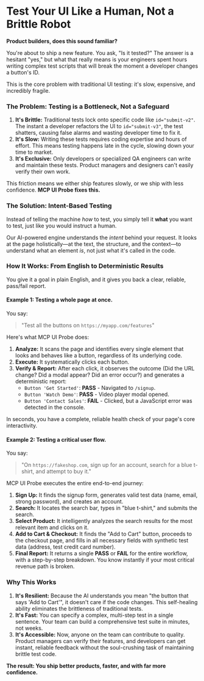 # Test Your UI Like a Human, Not a Brittle Robot

**Product builders, does this sound familiar?**

You're about to ship a new feature. You ask, "Is it tested?" The answer is a hesitant "yes," but what that really means is your engineers spent hours writing complex test scripts that will break the moment a developer changes a button's ID.

This is the core problem with traditional UI testing: it's slow, expensive, and incredibly fragile.

### The Problem: Testing is a Bottleneck, Not a Safeguard

1.  **It's Brittle:** Traditional tests lock onto specific code like `id="submit-v2"`. The instant a developer refactors the UI to `id="submit-v3"`, the test shatters, causing false alarms and wasting developer time to fix it.
2.  **It's Slow:** Writing these tests requires coding expertise and hours of effort. This means testing happens late in the cycle, slowing down your time to market.
3.  **It's Exclusive:** Only developers or specialized QA engineers can write and maintain these tests. Product managers and designers can't easily verify their own work.

This friction means we either ship features slowly, or we ship with less confidence. **MCP UI Probe fixes this.**

### The Solution: Intent-Based Testing

Instead of telling the machine *how* to test, you simply tell it **what** you want to test, just like you would instruct a human.

Our AI-powered engine understands the *intent* behind your request. It looks at the page holistically—at the text, the structure, and the context—to understand what an element *is*, not just what it's called in the code.

### How It Works: From English to Deterministic Results

You give it a goal in plain English, and it gives you back a clear, reliable, pass/fail report.

#### Example 1: Testing a whole page at once.

You say:
> "Test all the buttons on `https://myapp.com/features`"

Here's what MCP UI Probe does:
1.  **Analyze:** It scans the page and identifies every single element that looks and behaves like a button, regardless of its underlying code.
2.  **Execute:** It systematically clicks each button.
3.  **Verify & Report:** After each click, it observes the outcome (Did the URL change? Did a modal appear? Did an error occur?) and generates a deterministic report:
    *   `Button 'Get Started'`: **PASS** - Navigated to `/signup`.
    *   `Button 'Watch Demo'`: **PASS** - Video player modal opened.
    *   `Button 'Contact Sales'`: **FAIL** - Clicked, but a JavaScript error was detected in the console.

In seconds, you have a complete, reliable health check of your page's core interactivity.

#### Example 2: Testing a critical user flow.

You say:
> "On `https://fakeshop.com`, sign up for an account, search for a blue t-shirt, and attempt to buy it."

MCP UI Probe executes the entire end-to-end journey:
1.  **Sign Up:** It finds the signup form, generates valid test data (name, email, strong password), and creates an account.
2.  **Search:** It locates the search bar, types in "blue t-shirt," and submits the search.
3.  **Select Product:** It intelligently analyzes the search results for the most relevant item and clicks on it.
4.  **Add to Cart & Checkout:** It finds the "Add to Cart" button, proceeds to the checkout page, and fills in all necessary fields with synthetic test data (address, test credit card number).
5.  **Final Report:** It returns a single **PASS** or **FAIL** for the entire workflow, with a step-by-step breakdown. You know instantly if your most critical revenue path is broken.

### Why This Works

1.  **It's Resilient:** Because the AI understands you mean "the button that says 'Add to Cart'", it doesn't care if the code changes. This self-healing ability eliminates the brittleness of traditional tests.
2.  **It's Fast:** You can specify a complex, multi-step test in a single sentence. Your team can build a comprehensive test suite in minutes, not weeks.
3.  **It's Accessible:** Now, anyone on the team can contribute to quality. Product managers can verify their features, and developers can get instant, reliable feedback without the soul-crushing task of maintaining brittle test code.

**The result: You ship better products, faster, and with far more confidence.**